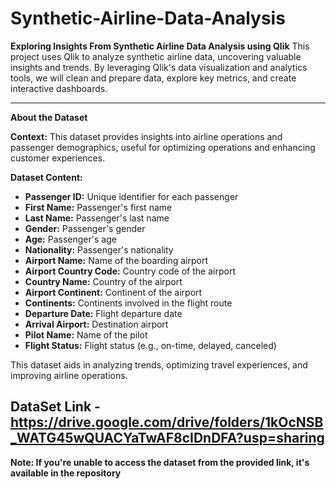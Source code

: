 # Synthetic-Airline-Data-Analysis
**Exploring Insights From Synthetic Airline Data Analysis using Qlik** This project uses Qlik to analyze synthetic airline data, uncovering valuable insights and trends. By leveraging Qlik's data visualization and analytics tools, we will clean and prepare data, explore key metrics, and create interactive dashboards.


---

**About the Dataset**

**Context:**
This dataset provides insights into airline operations and passenger demographics, useful for optimizing operations and enhancing customer experiences.

**Dataset Content:**
- **Passenger ID:** Unique identifier for each passenger
- **First Name:** Passenger's first name
- **Last Name:** Passenger's last name
- **Gender:** Passenger's gender
- **Age:** Passenger's age
- **Nationality:** Passenger's nationality
- **Airport Name:** Name of the boarding airport
- **Airport Country Code:** Country code of the airport
- **Country Name:** Country of the airport
- **Airport Continent:** Continent of the airport
- **Continents:** Continents involved in the flight route
- **Departure Date:** Flight departure date
- **Arrival Airport:** Destination airport
- **Pilot Name:** Name of the pilot
- **Flight Status:** Flight status (e.g., on-time, delayed, canceled)

This dataset aids in analyzing trends, optimizing travel experiences, and improving airline operations.

**DataSet Link - https://drive.google.com/drive/folders/1kOcNSB_WATG45wQUACYaTwAF8cIDnDFA?usp=sharing**
---
**Note: If you're unable to access the dataset from the provided link, it's available in the repository**
